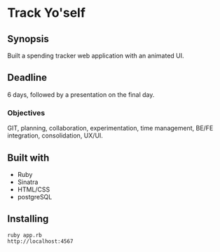 # Track Yo'self

## Synopsis
Built a spending tracker web application with an animated UI.

## Deadline
6 days, followed by a presentation on the final day. 

### Objectives
GIT, planning, collaboration, experimentation, time management, BE/FE integration, consolidation, UX/UI.


## Built with
* Ruby
* Sinatra
* HTML/CSS
* postgreSQL

## Installing
```
ruby app.rb
http://localhost:4567
```
